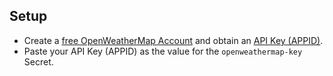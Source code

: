 ## Setup
- Create a [free OpenWeatherMap Account](https://home.openweathermap.org/users/sign_up) and obtain an [API Key (APPID)](https://openweathermap.org/appid).
- Paste your API Key (APPID) as the value for the `openweathermap-key` Secret.
